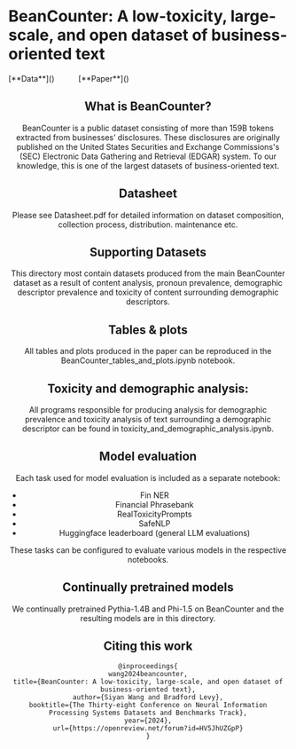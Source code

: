 # BeanCounter: A low-toxicity, large-scale, and open dataset of business-oriented text
<dic align="center">
[**Data**]()&nbsp;&nbsp;&nbsp;&nbsp;&nbsp;&nbsp;&nbsp;&nbsp;&nbsp;&nbsp;&nbsp;[**Paper**]()
</div>

## What is BeanCounter?
BeanCounter is a public dataset consisting of more than 159B tokens extracted from businesses’ disclosures. These disclosures are originally published on the United States Securities and Exchange Commissions's (SEC) Electronic Data Gathering and Retrieval (EDGAR) system. To our knowledge, this is one of the largest datasets of business-oriented text. 

## Datasheet
Please see Datasheet.pdf for detailed information on dataset composition, collection process, distribution. maintenance etc.

## Supporting Datasets
This directory most contain datasets produced from the main BeanCounter dataset as a result of content analysis, pronoun prevalence, demographic descriptor prevalence and toxicity of content surrounding demographic descriptors. 

## Tables & plots
All tables and plots produced in the paper can be reproduced in the BeanCounter_tables_and_plots.ipynb notebook. 

## Toxicity and demographic analysis:
All programs responsible for producing analysis for demographic prevalence and toxicity analysis of text surrounding a demographic descriptor can be found in toxicity_and_demographic_analysis.ipynb.

## Model evaluation
Each task used for model evaluation is included as a separate notebook:
- Fin NER
- Financial Phrasebank
- RealToxicityPrompts
- SafeNLP
- Huggingface leaderboard (general LLM evaluations)

These tasks can be configured to evaluate various models in the respective notebooks. 

## Continually pretrained models
We continually pretrained Pythia-1.4B and Phi-1.5 on BeanCounter and the resulting models are in this directory. 

## Citing this work
```text
@inproceedings{
wang2024beancounter,
title={BeanCounter: A low-toxicity, large-scale, and open dataset of business-oriented text},
author={Siyan Wang and Bradford Levy},
booktitle={The Thirty-eight Conference on Neural Information Processing Systems Datasets and Benchmarks Track},
year={2024},
url={https://openreview.net/forum?id=HV5JhUZGpP}
}
```
